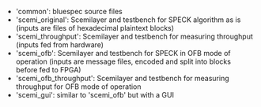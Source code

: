 - 'common': bluespec source files
- 'scemi_original': Scemilayer and testbench for SPECK algorithm as is (inputs are files of hexadecimal plaintext blocks)
- 'scemi_throughput': Scemilayer and testbench for measuring throughput (inputs fed from hardware)
- 'scemi_ofb': Scemilayer and testbench for SPECK in OFB mode of operation (inputs are message files, encoded and split into blocks before fed to FPGA)
- 'scemi_ofb_throughput': Scemilayer and testbench for measuring throughput for OFB mode of operation
- 'scemi_gui': similar to 'scemi_ofb' but with a GUI
